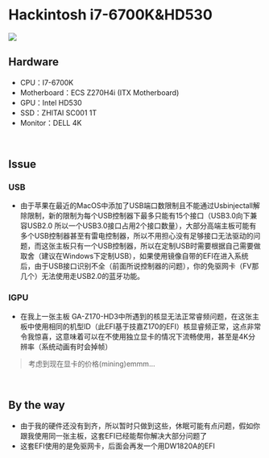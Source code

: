 # Hackintosh i7-6700K&HD530

![](https://cdn.jsdelivr.net/gh/mzaxd/blog-img/20211003144927.png)
## Hardware
- CPU：I7-6700K    
- Motherboard：ECS Z270H4i (ITX Motherboard)
- GPU：Intel HD530  
- SSD：ZHITAI SC001 1T  
- Monitor：DELL 4K 
<br/>

## Issue
### USB
- 由于苹果在最近的MacOS中添加了USB端口数限制且不能通过Usbinjectall解除限制，新的限制为每个USB控制器下最多只能有15个接口（USB3.0向下兼容USB2.0 所以一个USB3.0接口占用2个接口数量），大部分高端主板可能有多个USB控制器甚至有雷电控制器，所以不用担心没有足够接口无法驱动的问题，而这张主板只有一个USB控制器，所以在定制USB时需要根据自己需要做取舍（建议在Windows下定制USB），如果使用镜像自带的EFI在进入系统后，由于USB接口识别不全（前面所说控制器的问题），你的免驱网卡（FV那几个）无法使用走USB2.0的蓝牙功能。

### IGPU
- 在我上一张主板 GA-Z170-HD3中所遇到的核显无法正常睿频问题，在这张主板中使用相同的机型ID（此EFI基于技嘉Z170的EFI）核显睿频正常，这点非常令我惊喜，这意味着可以在不使用独立显卡的情况下流畅使用，甚至是4K分辨率（系统动画有时会掉帧）
> 考虑到现在显卡的价格(mining)emmm...
<br/>

## By the way
- 由于我的硬件还没有到齐，所以暂时只做到这些，休眠可能有点问题，假如你跟我使用同一张主板，这套EFI已经能帮你解决大部分问题了
- 这套EFI使用的是免驱网卡，后面会再发一个用DW1820A的EFI
